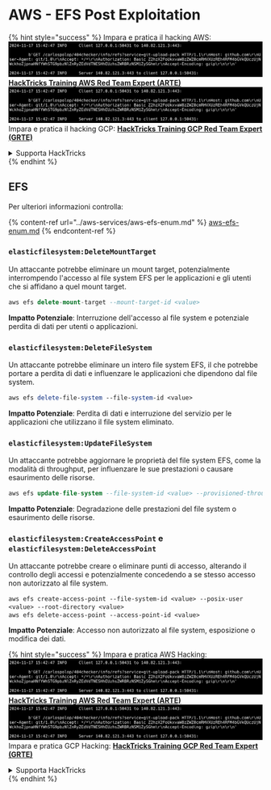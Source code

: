 # AWS - EFS Post Exploitation

{% hint style="success" %}
Impara e pratica il hacking AWS:<img src="../../../.gitbook/assets/image (1).png" alt="" data-size="line">[**HackTricks Training AWS Red Team Expert (ARTE)**](https://training.hacktricks.xyz/courses/arte)<img src="../../../.gitbook/assets/image (1).png" alt="" data-size="line">\
Impara e pratica il hacking GCP: <img src="../../../.gitbook/assets/image (2).png" alt="" data-size="line">[**HackTricks Training GCP Red Team Expert (GRTE)**<img src="../../../.gitbook/assets/image (2).png" alt="" data-size="line">](https://training.hacktricks.xyz/courses/grte)

<details>

<summary>Supporta HackTricks</summary>

* Controlla i [**piani di abbonamento**](https://github.com/sponsors/carlospolop)!
* **Unisciti al** 💬 [**gruppo Discord**](https://discord.gg/hRep4RUj7f) o al [**gruppo telegram**](https://t.me/peass) o **seguici** su **Twitter** 🐦 [**@hacktricks\_live**](https://twitter.com/hacktricks\_live)**.**
* **Condividi trucchi di hacking inviando PR ai** [**HackTricks**](https://github.com/carlospolop/hacktricks) e [**HackTricks Cloud**](https://github.com/carlospolop/hacktricks-cloud) repos su github.

</details>
{% endhint %}

## EFS

Per ulteriori informazioni controlla:

{% content-ref url="../aws-services/aws-efs-enum.md" %}
[aws-efs-enum.md](../aws-services/aws-efs-enum.md)
{% endcontent-ref %}

### `elasticfilesystem:DeleteMountTarget`

Un attaccante potrebbe eliminare un mount target, potenzialmente interrompendo l'accesso al file system EFS per le applicazioni e gli utenti che si affidano a quel mount target.
```sql
aws efs delete-mount-target --mount-target-id <value>
```
**Impatto Potenziale**: Interruzione dell'accesso al file system e potenziale perdita di dati per utenti o applicazioni.

### `elasticfilesystem:DeleteFileSystem`

Un attaccante potrebbe eliminare un intero file system EFS, il che potrebbe portare a perdita di dati e influenzare le applicazioni che dipendono dal file system.
```perl
aws efs delete-file-system --file-system-id <value>
```
**Impatto Potenziale**: Perdita di dati e interruzione del servizio per le applicazioni che utilizzano il file system eliminato.

### `elasticfilesystem:UpdateFileSystem`

Un attaccante potrebbe aggiornare le proprietà del file system EFS, come la modalità di throughput, per influenzare le sue prestazioni o causare esaurimento delle risorse.
```sql
aws efs update-file-system --file-system-id <value> --provisioned-throughput-in-mibps <value>
```
**Impatto Potenziale**: Degradazione delle prestazioni del file system o esaurimento delle risorse.

### `elasticfilesystem:CreateAccessPoint` e `elasticfilesystem:DeleteAccessPoint`

Un attaccante potrebbe creare o eliminare punti di accesso, alterando il controllo degli accessi e potenzialmente concedendo a se stesso accesso non autorizzato al file system.
```arduino
aws efs create-access-point --file-system-id <value> --posix-user <value> --root-directory <value>
aws efs delete-access-point --access-point-id <value>
```
**Impatto Potenziale**: Accesso non autorizzato al file system, esposizione o modifica dei dati.

{% hint style="success" %}
Impara e pratica AWS Hacking:<img src="../../../.gitbook/assets/image (1).png" alt="" data-size="line">[**HackTricks Training AWS Red Team Expert (ARTE)**](https://training.hacktricks.xyz/courses/arte)<img src="../../../.gitbook/assets/image (1).png" alt="" data-size="line">\
Impara e pratica GCP Hacking: <img src="../../../.gitbook/assets/image (2).png" alt="" data-size="line">[**HackTricks Training GCP Red Team Expert (GRTE)**<img src="../../../.gitbook/assets/image (2).png" alt="" data-size="line">](https://training.hacktricks.xyz/courses/grte)

<details>

<summary>Supporta HackTricks</summary>

* Controlla i [**piani di abbonamento**](https://github.com/sponsors/carlospolop)!
* **Unisciti al** 💬 [**gruppo Discord**](https://discord.gg/hRep4RUj7f) o al [**gruppo telegram**](https://t.me/peass) o **seguici** su **Twitter** 🐦 [**@hacktricks\_live**](https://twitter.com/hacktricks\_live)**.**
* **Condividi trucchi di hacking inviando PR ai** [**HackTricks**](https://github.com/carlospolop/hacktricks) e [**HackTricks Cloud**](https://github.com/carlospolop/hacktricks-cloud) repos su github.

</details>
{% endhint %}
